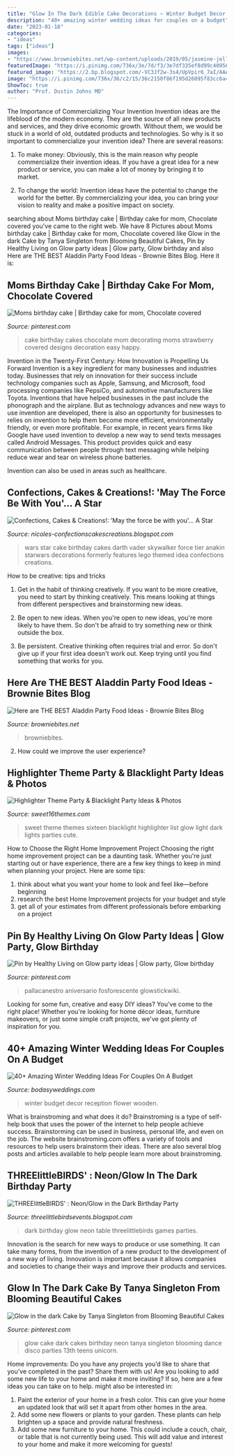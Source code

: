 ```yaml
---
title: "Glow In The Dark Edible Cake Decorations ~ Winter Budget Decor Reception Flower Wooden"
description: "40+ amazing winter wedding ideas for couples on a budget"
date: "2023-01-18"
categories:
- "ideas"
tags: ["ideas"]
images:
- "https://www.browniebites.net/wp-content/uploads/2019/05/jasmine-jelly-beans-aladdin-party-683x1024.jpg"
featuredImage: "https://i.pinimg.com/736x/3e/7d/f3/3e7df335ef8d99c4095612624863cdfa.jpg"
featured_image: "https://2.bp.blogspot.com/-VC3Jf2w-3s4/UpVpir6_7aI/AAAAAAAAErk/pxVkIjrZd0c/s1600/IMG_1694.JPG"
image: "https://i.pinimg.com/736x/36/c2/15/36c2150f86f195d26095f83cc6a4607f--mom-birthday-cakes.jpg"
ShowToc: true
author: "Prof. Dustin Johns MD"
---
```



The Importance of Commercializing Your Invention
Invention ideas are the lifeblood of the modern economy. They are the source of all new products and services, and they drive economic growth. Without them, we would be stuck in a world of old, outdated products and technologies.
So why is it so important to commercialize your invention idea? There are several reasons:

1. To make money: Obviously, this is the main reason why people commercialize their invention ideas. If you have a great idea for a new product or service, you can make a lot of money by bringing it to market.

2. To change the world: Invention ideas have the potential to change the world for the better. By commercializing your idea, you can bring your vision to reality and make a positive impact on society.


	

		
searching about Moms birthday cake | Birthday cake for mom, Chocolate covered you've came to the right web. We have 8 Pictures about Moms birthday cake | Birthday cake for mom, Chocolate covered like Glow in the dark Cake by Tanya Singleton from Blooming Beautiful Cakes, Pin by Healthy Living on Glow party ideas | Glow party, Glow birthday and also Here are THE BEST Aladdin Party Food Ideas - Brownie Bites Blog. Here it is:
		
    
## Moms Birthday Cake | Birthday Cake For Mom, Chocolate Covered

<img loading=lazy src="https://i.pinimg.com/736x/36/c2/15/36c2150f86f195d26095f83cc6a4607f--mom-birthday-cakes.jpg" onerror="this.onerror=null;this.src='https://tse3.mm.bing.net/th?id=OIP.mySMh1pJiP5ydgoZgc2TowHaNK&amp;pid=15.1';" alt="Moms birthday cake | Birthday cake for mom, Chocolate covered">

_Source: pinterest.com_

>cake birthday cakes chocolate mom decorating moms strawberry covered designs decoration easy happy. 

	

Invention in the Twenty-First Century: How Innovation is Propelling Us Forward
Invention is a key ingredient for many businesses and industries today. Businesses that rely on innovation for their success include technology companies such as Apple, Samsung, and Microsoft, food processing companies like PepsiCo, and automotive manufacturers like Toyota. Inventions that have helped businesses in the past include the phonograph and the airplane.
But as technology advances and new ways to use invention are developed, there is also an opportunity for businesses to relies on invention to help them become more efficient, environmentally friendly, or even more profitable. For example, in recent years firms like Google have used invention to develop a new way to send texts messages called Android Messages. This product provides quick and easy communication between people through text messaging while helping reduce wear and tear on wireless phone batteries.

Invention can also be used in areas such as healthcare.

    
## Confections, Cakes &amp; Creations!: &#039;May The Force Be With You&#039;... A Star

<img loading=lazy src="http://3.bp.blogspot.com/-G-sQHB2Bet4/T9N-00R0yzI/AAAAAAAADCQ/lwpyghc4qNI/s1600/Star+Wars+cake+1protected.JPG" onerror="this.onerror=null;this.src='https://tse1.mm.bing.net/th?id=OIP.mHZ4SXHFoewHuYDHXikuPgHaHE&amp;pid=15.1';" alt="Confections, Cakes &amp; Creations!: &#039;May the force be with you&#039;... A Star">

_Source: nicoles-confectionscakescreations.blogspot.com_

>wars star cake birthday cakes darth vader skywalker force tier anakin starwars decorations formerly features lego themed idea confections creations. 

	

How to be creative: tips and tricks
1. Get in the habit of thinking creatively. If you want to be more creative, you need to start by thinking creatively. This means looking at things from different perspectives and brainstorming new ideas.
2. Be open to new ideas. When you're open to new ideas, you're more likely to have them. So don't be afraid to try something new or think outside the box.

3. Be persistent. Creative thinking often requires trial and error. So don't give up if your first idea doesn't work out. Keep trying until you find something that works for you.

    
## Here Are THE BEST Aladdin Party Food Ideas - Brownie Bites Blog

<img loading=lazy src="https://www.browniebites.net/wp-content/uploads/2019/05/jasmine-jelly-beans-aladdin-party-683x1024.jpg" onerror="this.onerror=null;this.src='https://tse3.mm.bing.net/th?id=OIP.jH0WzTPSKcteXAGBQJnoMgHaLG&amp;pid=15.1';" alt="Here are THE BEST Aladdin Party Food Ideas - Brownie Bites Blog">

_Source: browniebites.net_

>browniebites. 

	

2. How could we improve the user experience?

    
## Highlighter Theme Party &amp; Blacklight Party Ideas &amp; Photos

<img loading=lazy src="http://sweet16themes.com/wp-content/uploads/2013/02/DSC_0093.jpg" onerror="this.onerror=null;this.src='https://tse2.mm.bing.net/th?id=OIP.r843Mj2_e4QMaSQETOx-OwHaE7&amp;pid=15.1';" alt="Highlighter Theme Party &amp; Blacklight Party Ideas &amp; Photos">

_Source: sweet16themes.com_

>sweet theme themes sixteen blacklight highlighter list glow light dark lights parties cute. 

	

How to Choose the Right Home Improvement Project
Choosing the right home improvement project can be a daunting task. Whether you're just starting out or have experience, there are a few key things to keep in mind when planning your project. Here are some tips: 
1. think about what you want your home to look and feel like—before beginning
2. research the best Home Improvement projects for your budget and style
3. get all of your estimates from different professionals before embarking on a project

    
## Pin By Healthy Living On Glow Party Ideas | Glow Party, Glow Birthday

<img loading=lazy src="https://i.pinimg.com/736x/3e/7d/f3/3e7df335ef8d99c4095612624863cdfa.jpg" onerror="this.onerror=null;this.src='https://tse3.mm.bing.net/th?id=OIP.j0a-cBxxg99iw3ScKJqAfQHaId&amp;pid=15.1';" alt="Pin by Healthy Living on Glow party ideas | Glow party, Glow birthday">

_Source: pinterest.com_

>pallacanestro aniversario fosforescente glowstickwiki. 

	

Looking for some fun, creative and easy DIY ideas? You've come to the right place! Whether you're looking for home décor ideas, furniture makeovers, or just some simple craft projects, we've got plenty of inspiration for you.

    
## 40+ Amazing Winter Wedding Ideas For Couples On A Budget

<img loading=lazy src="https://bodasyweddings.com/wp-content/uploads/2017/09/winter-wedding-ideas-intimate.jpg" onerror="this.onerror=null;this.src='https://tse4.mm.bing.net/th?id=OIP.u9BrZFfFX0kmqsICz-RoPwHaLH&amp;pid=15.1';" alt="40+ Amazing Winter Wedding Ideas For Couples On A Budget">

_Source: bodasyweddings.com_

>winter budget decor reception flower wooden. 

	

What is brainstroming and what does it do?
Brainstroming is a type of self-help book that uses the power of the internet to help people achieve success. Brainstorming can be used in business, personal life, and even on the job. The website brainstroming.com offers a variety of tools and resources to help users brainstorm their ideas. There are also several blog posts and articles available to help people learn more about brainstroming.

    
## THREElittleBIRDS&#039; : Neon/Glow In The Dark Birthday Party

<img loading=lazy src="https://2.bp.blogspot.com/-VC3Jf2w-3s4/UpVpir6_7aI/AAAAAAAAErk/pxVkIjrZd0c/s1600/IMG_1694.JPG" onerror="this.onerror=null;this.src='https://tse4.mm.bing.net/th?id=OIP.1g8-LMEHxLjhxm0x2AJKyQHaFT&amp;pid=15.1';" alt="THREElittleBIRDS&#039; : Neon/Glow in the Dark Birthday Party">

_Source: threelittlebirdsevents.blogspot.com_

>dark birthday glow neon table threelittlebirds games parties. 

	

Innovation is the search for new ways to produce or use something. It can take many forms, from the invention of a new product to the development of a new way of living. Innovation is important because it allows companies and societies to change their ways and improve their products and services.

    
## Glow In The Dark Cake By Tanya Singleton From Blooming Beautiful Cakes

<img loading=lazy src="https://i.pinimg.com/originals/60/35/92/6035920941825274d22a66ef383558b7.jpg" onerror="this.onerror=null;this.src='https://tse4.mm.bing.net/th?id=OIP.24XoBQgZotBhIBlghIFEGQAAAA&amp;pid=15.1';" alt="Glow in the dark Cake by Tanya Singleton from Blooming Beautiful Cakes">

_Source: pinterest.com_

>glow cake dark cakes birthday neon tanya singleton blooming dance disco parties 13th teens unicorn. 

	

Home improvements: Do you have any projects you’d like to share that you’ve completed in the past? Share them with us!
Are you looking to add some new life to your home and make it more inviting? If so, here are a few ideas you can take on to help. might also be interested in: 
1. Paint the exterior of your home in a fresh color. This can give your home an updated look that will set it apart from other homes in the area. 
2. Add some new flowers or plants to your garden. These plants can help brighten up a space and provide natural freshness. 
3. Add some new furniture to your home. This could include a couch, chair, or table that is not currently being used. This will add value and interest to your home and make it more welcoming for guests!


